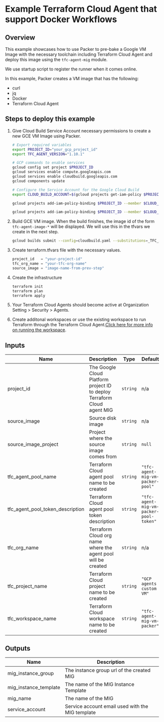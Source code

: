 # Example Terraform Cloud Agent that support Docker Workflows

## Overview

This example showcases how to use Packer to pre-bake a Google VM Image with the necessary toolchain including Terraform Cloud Agent and deploy this image using the `tfc-agent-mig` module.

We use startup script to register the runner when it comes online.

In this example, Packer creates a VM image that has the following:

- curl
- jq
- Docker
- Terraform Cloud Agent

## Steps to deploy this example

1. Give Cloud Build Service Account necessary permissions to create a new GCE VM Image using Packer.

   ```sh
   # Export required variables
   export PROJECT_ID="your_gcp_project_id"
   export TFC_AGENT_VERSION="1.10.1"

   # GCP commands to enable services
   gcloud config set project $PROJECT_ID
   gcloud services enable compute.googleapis.com
   gcloud services enable cloudbuild.googleapis.com
   gcloud components update

   # Configure the Service Account for the Google Cloud Build
   export CLOUD_BUILD_ACCOUNT=$(gcloud projects get-iam-policy $PROJECT_ID --filter="(bindings.role:roles/cloudbuild.builds.builder)"  --flatten="bindings[].members" --format="value(bindings.members[])")

   gcloud projects add-iam-policy-binding $PROJECT_ID --member $CLOUD_BUILD_ACCOUNT --role roles/compute.instanceAdmin.v1

   gcloud projects add-iam-policy-binding $PROJECT_ID --member $CLOUD_BUILD_ACCOUNT --role roles/iam.serviceAccountUser
   ```

1. Build GCE VM image. When the build finishes, the image id of the form `tfc-agent-image-*` will be displayed. We will use this in the tfvars we create in the next step.

   ```sh
   gcloud builds submit --config=cloudbuild.yaml --substitutions=_TFC_AGENT_VERSION="$TFC_AGENT_VERSION"
   ```

1. Create terraform.tfvars file with the necessary values.

   ```tf
   project_id   = "your-project-id"
   tfc_org_name = "your-tfc-org-name"
   source_image = "image-name-from-prev-step"
   ```

1. Create the infrastructure

   ```sh
   terraform init
   terraform plan
   terraform apply
   ```

1. Your Terraform Cloud Agents should become active at Organization Setting > Security > Agents.

1. Create additonal workspaces or use the existing workspace to run Terraform through the Terraform Cloud Agent.[Click here for more info on running the workspace](https://registry.terraform.io/providers/hashicorp/tfe/latest/docs/resources/workspace_run#example-usage).

<!-- BEGINNING OF PRE-COMMIT-TERRAFORM DOCS HOOK -->
## Inputs

| Name | Description | Type | Default | Required |
|------|-------------|------|---------|:--------:|
| project\_id | The Google Cloud Platform project ID to deploy Terraform Cloud agent MIG | `string` | n/a | yes |
| source\_image | Source disk image | `string` | n/a | yes |
| source\_image\_project | Project where the source image comes from | `string` | `null` | no |
| tfc\_agent\_pool\_name | Terraform Cloud agent pool name to be created | `string` | `"tfc-agent-mig-vm-packer-pool"` | no |
| tfc\_agent\_pool\_token\_description | Terraform Cloud agent pool token description | `string` | `"tfc-agent-mig-vm-packer-pool-token"` | no |
| tfc\_org\_name | Terraform Cloud org name where the agent pool will be created | `string` | n/a | yes |
| tfc\_project\_name | Terraform Cloud project name to be created | `string` | `"GCP agents custom VM"` | no |
| tfc\_workspace\_name | Terraform Cloud workspace name to be created | `string` | `"tfc-agent-mig-vm-packer"` | no |

## Outputs

| Name | Description |
|------|-------------|
| mig\_instance\_group | The instance group url of the created MIG |
| mig\_instance\_template | The name of the MIG Instance Template |
| mig\_name | The name of the MIG |
| service\_account | Service account email used with the MIG template |

 <!-- END OF PRE-COMMIT-TERRAFORM DOCS HOOK -->
